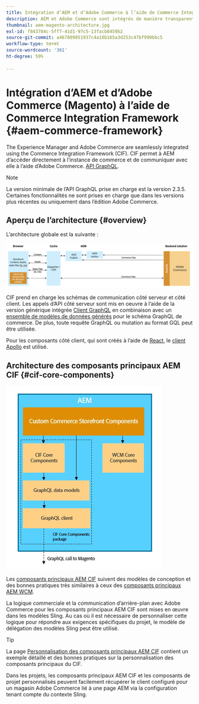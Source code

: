 ```yaml
---
title: Intégration d’AEM et d’Adobe Commerce à l’aide de Commerce Integration Framework
description: AEM et Adobe Commerce sont intégrés de manière transparente à l’aide de Commerce Integration Framework (CIF). CIF permet à AEM d’accéder à une instance Adobe Commerce et de communiquer avec Adobe Commerce via GraphQL. Il permet également aux auteurs AEM d’utiliser les sélecteurs de produits et de catégories et la console de produits pour parcourir les données de produit et de catégorie récupérées à la demande à partir d’ Adobe Commerce . En outre, le CIF offre une vitrine prête à l’emploi qui peut accélérer les projets commerciaux.
thumbnail: aem-magento-architecture.jpg
exl-id: f843784c-5ff7-41d1-97c5-13facb8459b2
source-git-commit: a467009851937c4a10b165a3d253c47bf990bbc5
workflow-type: tm+mt
source-wordcount: '361'
ht-degree: 59%

---
```


# Intégration d’AEM et d’Adobe Commerce (Magento) à l’aide de Commerce Integration Framework {#aem-commerce-framework}

The Experience Manager and Adobe Commerce are seamlessly integrated using the Commerce Integration Framework (CIF). CIF permet à AEM d’accéder directement à l’instance de commerce et de communiquer avec elle à l’aide d’Adobe Commerce. [API GraphQL](https://devdocs.magento.com/guides/v2.4/graphql/).

>[!NOTE]
>
> La version minimale de l’API GraphQL prise en charge est la version 2.3.5. Certaines fonctionnalités ne sont prises en charge que dans les versions plus récentes ou uniquement dans l’édition Adobe Commerce.

## Aperçu de l’architecture {#overview}

L’architecture globale est la suivante :

![Aperçu de l’architecture du CIF](../assets/AEM_Magento_Architecture.png)

CIF prend en charge les schémas de communication côté serveur et côté client.
Les appels d’API côté serveur sont mis en oeuvre à l’aide de la version générique intégrée [Client GraphQL](https://github.com/adobe/commerce-cif-graphql-client) en combinaison avec un [ensemble de modèles de données générés](https://github.com/adobe/commerce-cif-magento-graphql) pour le schéma GraphQL de commerce. De plus, toute requête GraphQL ou mutation au format GQL peut être utilisée.

Pour les composants côté client, qui sont créés à l’aide de [React](https://reactjs.org/), le [client Apollo](https://www.apollographql.com/docs/react/) est utilisé.

## Architecture des composants principaux AEM CIF {#cif-core-components}

![Architecture des composants principaux AEM CIF](../assets/cif-component-architecture.jpg)

Les [composants principaux AEM CIF](https://github.com/adobe/aem-core-cif-components) suivent des modèles de conception et des bonnes pratiques très similaires à ceux des [composants principaux AEM WCM](https://github.com/adobe/aem-core-wcm-components).

La logique commerciale et la communication d’arrière-plan avec Adobe Commerce pour les composants principaux AEM CIF sont mises en œuvre dans les modèles Sling. Au cas où il est nécessaire de personnaliser cette logique pour répondre aux exigences spécifiques du projet, le modèle de délégation des modèles Sling peut être utilisé.

>[!TIP]
>
>La page [Personnalisation des composants principaux AEM CIF](../customizing/customize-cif-components.md) contient un exemple détaillé et des bonnes pratiques sur la personnalisation des composants principaux du CIF.

Dans les projets, les composants principaux AEM CIF et les composants de projet personnalisés peuvent facilement récupérer le client configuré pour un magasin Adobe Commerce lié à une page AEM via la configuration tenant compte du contexte Sling.
